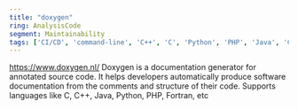 ```yaml
---
title: "doxygen"
ring: AnalysisCode
segment: Maintainability
tags: ['CI/CD', 'command-line', 'C++', 'C', 'Python', 'PHP', 'Java', 'C#', 'Objective-C', 'Fortran', 'VHDL', 'Splice', 'IDL', 'Lex']
---
```

https://www.doxygen.nl/
Doxygen is a documentation generator for annotated source code. It helps developers automatically produce software documentation from the comments and structure of their code. Supports languages like C, C++, Java, Python, PHP, Fortran, etc
